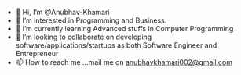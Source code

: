 - 👋 Hi, I’m @Anubhav-Khamari
- 👀 I’m interested in Programming and Business.
- 🌱 I’m currently learning Advanced stuffs in Computer Programming 
- 💞️ I’m looking to collaborate on developing software/applications/startups as both Software Engineer and Entrepreneur
- 📫 How to reach me ...mail me on anubhavkhamari002@gmail.com

<!---
Anubhav-Khamari/Anubhav-Khamari is a ✨ special ✨ repository because its `README.md` (this file) appears on your GitHub profile.
You can click the Preview link to take a look at your changes.
--->
